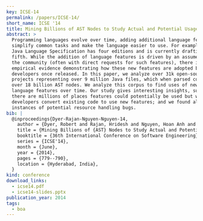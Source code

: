 ```yaml
---
key: ICSE-14
permalink: /papers/ICSE-14/
short_name: ICSE '14
title: Mining Billions of AST Nodes to Study Actual and Potential Usage of Java Language Features
abstract: >
  Programming languages evolve over time, adding additional language features to
  simplify common tasks and make the language easier to use. For example, the
  Java Language Specification has four editions and is currently drafting a
  fifth. While the addition of language features is driven by an assumed need by
  the community (often with direct requests for such features), there is little
  empirical evidence demonstrating how these new features are adopted by
  developers once released. In this paper, we analyze over 31k open-source Java
  projects representing over 9 million Java files, which when parsed contain
  over 18 billion AST nodes. We analyze this corpus to find uses of new Java
  language features over time. Our study gives interesting insights, such as:
  there are millions of places features could potentially be used but weren't;
  developers convert existing code to use new features; and we found almost 200k
  instances of potential resource handling bugs.
bib: |
  @inproceedings{Dyer-Rajan-Nguyen-Nguyen-14,
    author = {Dyer, Robert and Rajan, Hridesh and Nguyen, Hoan Anh and Nguyen, Tien N.},
    title = {Mining Billions of {AST} Nodes to Study Actual and Potential Usage of {Java} Language Features},
    booktitle = {36th International Conference on Software Engineering},
    series = {ICSE'14},
    month = {June},
    year = {2014},
    pages = {779--790},
    location = {Hyderabad, India},
  }
kind: conference
download_links:
  - icse14.pdf
  - icse14-slides.pptx
publication_year: 2014
tags:
  - boa
---
```

